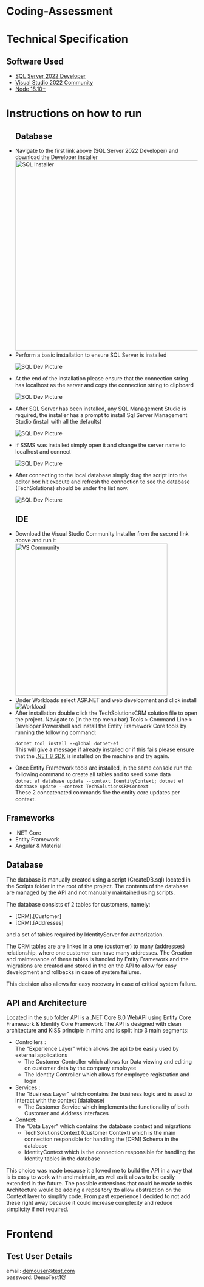 # Coding-Assessment

# Technical Specification

## Software Used

-   [SQL Server 2022 Developer](https://www.microsoft.com/en-za/sql-server/sql-server-downloads)
-   [Visual Studio 2022 Community](https://visualstudio.microsoft.com/downloads/)
-   [Node 18.10+](https://nodejs.org/en/download/)

# Instructions on how to run

<ul>
<h2> Database </h2>
    <li>
        <span>Navigate to the first link above (SQL Server 2022 Developer) and download the Developer installer</span><br>
<img src="./ReadmeAssets/sql-1-dev-installer.jpg" width="500px" alt="SQL Installer"/>

 </li>
<li> Perform a basic installation to ensure SQL Server is installed

![SQL Dev Picture](ReadmeAssets/sql-2-basic-installation.jpg)

</li>
<li> At the end of the installation please ensure that the connection string has localhost as the server and copy the connection string to clipboard

![SQL Dev Picture](ReadmeAssets/sql-3-connectionstring.jpg)

<li>After SQL Server has been installed, any SQL Management Studio is required, the installer has a prompt to install Sql Server Management Studio (install with all the defaults)

![SQL Dev Picture](ReadmeAssets/sql-4-ssms.jpg)

<li> If SSMS was installed simply open it and change the server name to localhost and connect

![SQL Dev Picture](ReadmeAssets/sql-5-ssms-connection.jpg)

</li>

<li>
    After connecting to the local database simply drag the script into the editor box hit execute and refresh the connection to see the database (TechSolutions) should be under the list now.

![SQL Dev Picture](ReadmeAssets/sql-7-create-database.jpg)

</li>

<h2> IDE </h2>
<li>
    Download the Visual Studio Community Installer from the second link above and run it
<img src="./ReadmeAssets/vs-1-community.jpg" alt="VS Community" width="400px" />
</li>
<li>
    Under Workloads select ASP.NET and web development and click install
    <img src="./ReadmeAssets/vs-2-packages.jpg" alt="Workload"/>
</li>
<li>
    After installation double click the TechSolutionsCRM solution file to open the project.
    Navigate to (in the top menu bar) Tools > Command Line > Developer Powershell
    and install the Entity Framework Core tools by running the following command:

<code>dotnet tool install --global dotnet-ef</code><br>
This will give a message if already installed or if this fails please ensure that the <a href="https://dotnet.microsoft.com/en-us/download">.NET 8 SDK<a/> is installed on the machine and try again.

</li>
<li>
Once Entity Framework tools are installed, in the same console run the following command to create all tables and to seed some data <br>
<code>dotnet ef database update --context IdentityContext; dotnet ef database update --context TechSolutionsCRMContext</code><br>
These 2 concatenated commands fire the entity core updates per context. 
</li>
</ul>

## Frameworks

-   .NET Core
-   Entity Framework
-   Angular & Material

## Database

The database is manually created using a script (CreateDB.sql) located in the Scripts folder in the root of the project. The contents of the database are managed by the API and not manually maintained using scripts. <br>

The database consists of 2 tables for customers, namely:

-   [CRM].[Customer]
-   [CRM].[Addresses]

and a set of tables required by IdentityServer for authorization.

The CRM tables are are linked in a one (customer) to many (addresses) relationship, where one customer can have many addresses.
The Creation and maintenance of these tables is handled by Entity Framework and the migrations are created and stored in the
on the API to allow for easy development and rollbacks in case of system failures.

This decision also allows for easy recovery in case of critical system failure.

## API and Architecture

Located in the sub folder API is a .NET Core 8.0 WebAPI using Entity Core Framework & Identity Core Framework
The API is designed with clean architecture and KISS principle in mind and is split into 3 main segments:

<ul>
    <li>Controllers :<br>
    The "Experience Layer" which allows the api to be easily used by external applications
        <ul>
            <li> The Customer Controller which allows for Data viewing and editing on customer data by the company employee </li>
            <li> The Identity Controller which allows for employee registration and login </li>
        </ul>
    <li> Services : <br>
    The "Business Layer" which contains the business logic and is used to interact with the context (database)
        <ul> 
            <li> The Customer Service which implements the functionality of both Customer and Address interfaces </li>
        </ul>
    </li>
    <li> Context: <br>
    The "Data Layer" which contains the database context and migrations
        <ul>
            <li> TechSolutionsContext (Customer Context) which is the main connection responsible for handling the [CRM] Schema in the database </li>
            <li> IdentityContext which is the connection responsible for handling the Identity tables in the database </li>
        </ul>
    </li>
</ul>

This choice was made because it allowed me to build the API in a way that is is easy to work with and maintain,
as well as it allows to be easily extended in the future. The possible extensions that could be made to this Architecture
would be adding a repository tto allow abstraction on the Context layer to simplify code. From past experience I decided to
not add these right away because it could increase complexity and reduce simplicity if not required.

# Frontend

## Test User Details

email: demouser@test.com <br>
password: DemoTest1@
